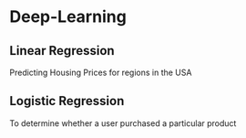 # Deep-Learning
## Linear Regression 
Predicting Housing Prices for regions in the USA
## Logistic Regression 
To determine whether a user purchased a particular product
## 
